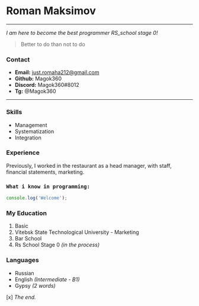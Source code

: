 # Roman Maksimov 
***   
*I am here to become the best programmer RS_school stage 0!* 

> Better to do than not to do

### Contact 
- **Email:** just.romaha212@gmail.com    
- **Github:** Magok360    
- **Discord:** Magok360#8012    
- **Tg:** @Magok360
***

### Skills
* Management
* Systematization
* Integration

### Experience
Previously, I worked in the
restaurant as a head manager, with staff, financial statements, marketing.

### `What i know in programming: `   
```javascript
console.log('Welcome');
```


### My Education
1. Basic
2. Vitebsk State Technological University - Marketing
3. Bar School 
4. Rs School Stage 0 *(in the process)*

### Languages
- Russian
- English *(Intermediate - B1)*
- Gypsy *(2 words)*

 [x] *The end.*


